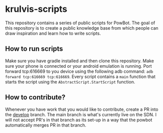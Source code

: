 # krulvis-scripts

This repository contains a series of public scripts for PowBot.
The goal of this repository is to create a public knowledge base
from which people can draw inspiration and learn how to write scripts.

## How to run scripts

Make sure you have gradle installed and then clone this repository.
Make sure your phone is connected or your android emulation is running.
Port forward tcp:616669 to you device using the following adb command: `adb forward tcp:616669 tcp:616669`.
Every script contains a `main` function that starts the script using the `AbstractScript.StartScript` function.

## How to contribute?

Whenever you have work that you would like to contribute, create a PR into
the [develop](/powbot/krulvis-scripts/tree/develop) branch.
The main branch is what's currently live on the SDN.
I will not accept PR's in that branch as its set-up in a way
that the powbot automatically merges PR in that branch.

